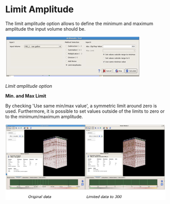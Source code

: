 # Limit Amplitude

The limit amplitude option allows to define the minimum and maximum amplitude the input volume should be.

![](../../../.gitbook/assets/006_attributes.PNG)

_Limit amplitude option_

**Min. and Max Limit**

By checking 'Use same min/max value', a symmetric limit around zero is used. Furthermore, it is possible to set values outside of the limits to zero or to the minimum/maximum amplitude.

![](../../../.gitbook/assets/007_attributes.PNG)

